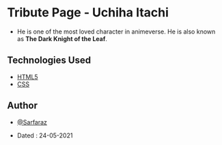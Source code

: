 # Tribute Page - Uchiha Itachi

- He is one of the most loved character in animeverse. He is also known as **The Dark Knight of the Leaf**.

## Technologies Used

- [HTML5](https://developer.mozilla.org/en-US/docs/Glossary/HTML5)
- [CSS](https://developer.mozilla.org/en-US/docs/Web/CSS)
  
## Author

- [@Sarfaraz](https://www.github.com/GoogolDKhan)

- Dated : 24-05-2021